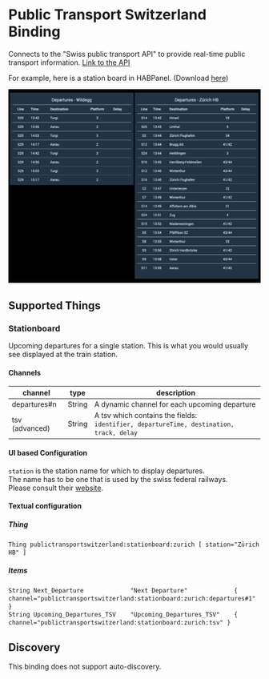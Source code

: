 # Public Transport Switzerland Binding

Connects to the "Swiss public transport API" to provide real-time public transport information. [Link to the API](https://transport.opendata.ch/)

For example, here is a station board in HABPanel. (Download [here](https://github.com/StefanieJaeger/HABPanel-departure-board))

![Departure board in HABPanel](doc/departure_board_habpanel.png)

## Supported Things

### Stationboard

Upcoming departures for a single station. This is what you would usually see displayed at the train station.

#### Channels

| channel        | type   | description                                                                                  |
|----------------|--------|----------------------------------------------------------------------------------------------|
| departures#n   | String | A dynamic channel for each upcoming departure                                                |
| tsv (advanced) | String | A tsv which contains the fields:<br />`identifier, departureTime, destination, track, delay` |

#### UI based Configuration

`station` is the station name for which to display departures.  
The name has to be one that is used by the swiss federal railways.  
Please consult their [website](https://sbb.ch/en).

#### Textual configuration

##### Thing
```
Thing publictransportswitzerland:stationboard:zurich [ station="Zürich HB" ]
```

##### Items
```
String Next_Departure             "Next Departure"             { channel="publictransportswitzerland:stationboard:zurich:departures#1" }
String Upcoming_Departures_TSV    "Upcoming_Departures_TSV"    { channel="publictransportswitzerland:stationboard:zurich:tsv" }
```

## Discovery

This binding does not support auto-discovery.
